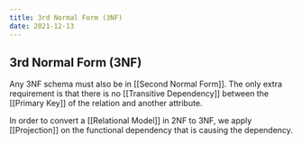 ```yaml
---
title: 3rd Normal Form (3NF)
date: 2021-12-13
---
```

## 3rd Normal Form (3NF)
Any 3NF schema must also be in [[Second Normal Form]]. The only extra requirement is that there is no [[Transitive Dependency]] between the [[Primary Key]] of the relation and another attribute.

In order to convert a [[Relational Model]] in 2NF to 3NF, we apply [[Projection]] on the functional dependency that is causing the dependency.